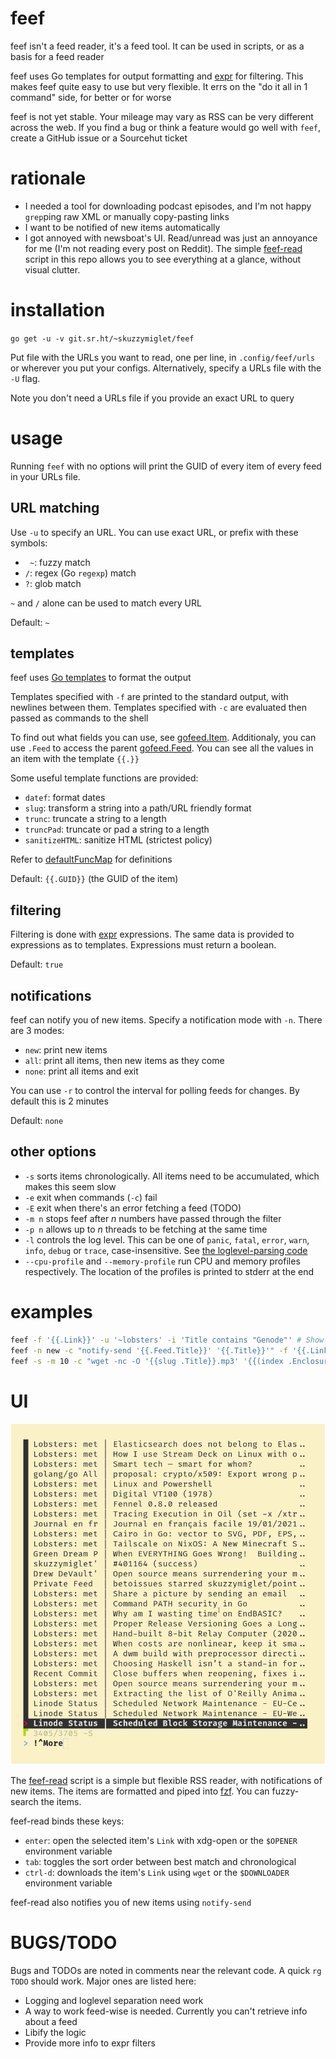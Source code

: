 # feef

feef isn't a feed reader, it's a feed tool. It can be used in scripts, or as a basis for a feed reader

feef uses Go templates for output formatting and [expr](https://github.com/antonmedv/expr) for filtering. This makes feef quite easy to use but very flexible. It errs on the "do it all in 1 command" side, for better or for worse

feef is not yet stable. Your mileage may vary as RSS can be very different across the web. If you find a bug or think a feature would go well with `feef`, create a GitHub issue or a Sourcehut ticket

# rationale

+ I needed a tool for downloading podcast episodes, and I'm not happy `grep`ping raw XML or manually copy-pasting links
+ I want to be notified of new items automatically
+ I got annoyed with newsboat's UI. Read/unread was just an annoyance for me (I'm not reading every post on Reddit). The simple [feef-read](https://git.sr.ht/~skuzzymiglet/feef/tree/master/item/feef-read) script in this repo allows you to see everything at a glance, without visual clutter.

# installation

`go get -u -v git.sr.ht/~skuzzymiglet/feef`

Put file with the URLs you want to read, one per line, in `.config/feef/urls` or wherever you put your configs. Alternatively, specify a URLs file with the `-U` flag.

Note you don't need a URLs file if you provide an exact URL to query

# usage

Running `feef` with no options will print the GUID of every item of every feed in your URLs file.

## URL matching

Use `-u` to specify an URL. You can use exact URL, or prefix with these symbols:

+ ` ~`: fuzzy match
+ `/`: regex (Go `regexp`) match
+ `?`: glob match

`~` and `/` alone can be used to match every URL

Default: `~`

## templates

feef uses [Go templates](https://godocs.io/text/template) to format the output

Templates specified with `-f` are printed to the standard output, with newlines between them. Templates specified with `-c` are evaluated then passed as commands to the shell

To find out what fields you can use, see [gofeed.Item](https://godoc.org/github.com/mmcdole/gofeed#Item). Additionaly, you can use `.Feed` to access the parent [gofeed.Feed](https://godoc.org/github.com/mmcdole/gofeed#Feed). You can see all the values in an item with the template `{{.}}`

Some useful template functions are provided:

+ `datef`: format dates
+ `slug`: transform a string into a path/URL friendly format
+ `trunc`: truncate a string to a length
+ `truncPad`: truncate or pad a string to a length
+ `sanitizeHTML`: sanitize HTML (strictest policy)

Refer to [defaultFuncMap](https://git.sr.ht/~skuzzymiglet/feef/tree/master/item/templates.go#L13) for definitions

Default: `{{.GUID}}` (the GUID of the item)

## filtering

Filtering is done with [expr](https://github.com/antonmedv/expr) expressions. The same data is provided to expressions as to templates. Expressions must return a boolean.

Default: `true`

## notifications

feef can notify you of new items. Specify a notification mode with `-n`. There are 3 modes:

+ `new`: print new items
+ `all`: print all items, then new items as they come
+ `none`: print all items and exit

You can use `-r` to control the interval for polling feeds for changes. By default this is 2 minutes

Default: `none`

## other options

+ `-s` sorts items chronologically. All items need to be accumulated, which makes this seem slow
+ `-e` exit when commands (`-c`) fail
+ `-E` exit when there's an error fetching a feed (TODO)
+ `-m n` stops feef after _n_ numbers have passed through the filter
+ `-p n` allows up to _n_ threads to be fetching at the same time
+ `-l` controls the log level. This can be one of `panic`, `fatal`, `error`, `warn`, `info`, `debug` or `trace`, case-insensitive. See [the loglevel-parsing code](https://github.com/sirupsen/logrus/blob/master/logrus.go#L24)
+ `--cpu-profile` and `--memory-profile` run CPU and memory profiles respectively. The location of the profiles is printed to stderr at the end

# examples

```sh
feef -f '{{.Link}}' -u '~lobsters' -i 'Title contains "Genode"' # Show me the links of items with titles containing Genode on Lobsters
feef -n new -c "notify-send '{{.Feed.Title}}' '{{.Title}}'" -f '{{.Link}}' # Notify me of new items with notify-send
feef -s -m 10 -c "wget -nc -O '{{slug .Title}}.mp3' '{{(index .Enclosures 0).URL}}' || echo {{.Title}} already downloaded" -u 'https://feeds.soundcloud.com/users/soundcloud:users:237055046/sounds.rss' # Download the 10 newest items of the Lingthusiasm podcast
```

# UI

![screenshot](screenshot.jpg)

The [feef-read](https://git.sr.ht/~skuzzymiglet/feef/tree/master/item/feef-read) script is a simple but flexible RSS reader, with notifications of new items. The items are formatted and piped into [fzf](https://git.sr.ht/~skuzzymiglet/feef/tree/master/item/feef-read). You can fuzzy-search the items.

feef-read binds these keys:

+ `enter`: open the selected item's `Link` with xdg-open or the `$OPENER` environment variable
+ `tab`: toggles the sort order between best match and chronological
+ `ctrl-d`: downloads the item's `Link` using `wget` or the `$DOWNLOADER` environment variable

feef-read also notifies you of new items using `notify-send`

# BUGS/TODO

Bugs and TODOs are noted in comments near the relevant code. A quick `rg TODO` should work. Major ones are listed here:

+ Logging and loglevel separation need work
+ A way to work feed-wise is needed. Currently you can't retrieve info about a feed
+ Libify the logic
+ Provide more info to expr filters
